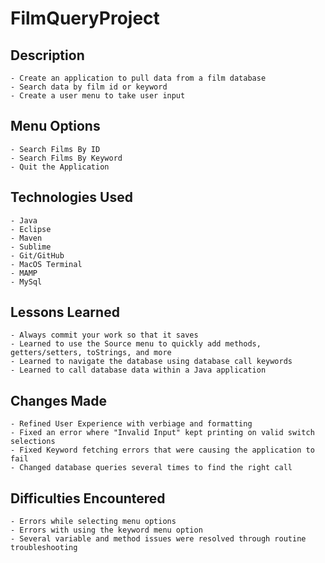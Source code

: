 # FilmQueryProject

## Description
	- Create an application to pull data from a film database
	- Search data by film id or keyword
	- Create a user menu to take user input
	
## Menu Options
	- Search Films By ID
	- Search Films By Keyword
	- Quit the Application

## Technologies Used
	- Java
	- Eclipse
	- Maven
	- Sublime
	- Git/GitHub
	- MacOS Terminal
	- MAMP
	- MySql	

## Lessons Learned
	- Always commit your work so that it saves
	- Learned to use the Source menu to quickly add methods, getters/setters, toStrings, and more
	- Learned to navigate the database using database call keywords
	- Learned to call database data within a Java application

## Changes Made
	- Refined User Experience with verbiage and formatting
	- Fixed an error where "Invalid Input" kept printing on valid switch selections
	- Fixed Keyword fetching errors that were causing the application to fail
	- Changed database queries several times to find the right call
	 
## Difficulties Encountered
	- Errors while selecting menu options
	- Errors with using the keyword menu option
	- Several variable and method issues were resolved through routine troubleshooting